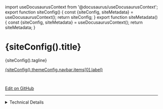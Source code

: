 import useDocusaurusContext from '@docusaurus/useDocusaurusContext';
export function siteConfig() {
  const {siteConfig, siteMetadata} = useDocusaurusContext();
  return siteConfig;
}
export function siteMetadata() {
  const {siteConfig, siteMetadata} = useDocusaurusContext();
  return siteMetadata;
}


<h1>{siteConfig().title}</h1>

<p>{siteConfig().tagline}</p>

<span>
	<a href={siteConfig().themeConfig.navbar.items[0].docId.replace('index', 'docs')}>
		<div class="deepfence-button">
			{siteConfig().themeConfig.navbar.items[0].label}
		</div>
	</a>
</span>

<span>&nbsp;&nbsp;</span>

<span>
	<a href={siteConfig().presets[0][1].docs.editUrl}>
		<div class="deepfence-button">
			Edit on GitHub
		</div>
	</a>
</span>


<hr/>

<details>
	<summary>Technical Details</summary>

<details>
	<summary><b>Site Config.</b>  Site config comes from <code>docusaurus.config.js</code></summary>
	<pre>{JSON.stringify( siteConfig(), null, 2 )}</pre>
</details>


<details>
  <summary><b>Site MetaData.</b>  Site metadata comes from docusaurus install</summary>
  <pre>{JSON.stringify(siteMetadata(), null, 2) }</pre>
</details>

</details>